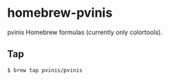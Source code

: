homebrew-pvinis
===============

pvinis Homebrew formulas (currently only colortools).

## Tap
	$ brew tap pvinis/pvinis


